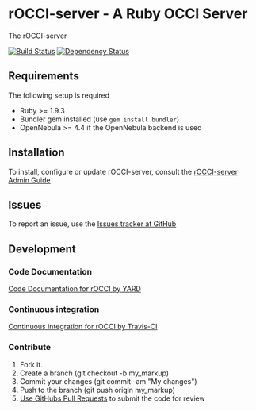 rOCCI-server - A Ruby OCCI Server
=============================

The rOCCI-server 

[![Build Status](https://secure.travis-ci.org/gwdg/rOCCI-server.png)](http://travis-ci.org/gwdg/rOCCI-server) [![Dependency Status](https://gemnasium.com/gwdg/rOCCI-server.png)](https://gemnasium.com/gwdg/rOCCI-server)

Requirements
------------

The following setup is required
* Ruby >= 1.9.3
* Bundler gem installed (use ```gem install bundler```)
* OpenNebula >= 4.4 if the OpenNebula backend is used


Installation
------------

To install, configure or update rOCCI-server, consult the [rOCCI-server Admin Guide](https://github.com/EGI-FCTF/rOCCI-server/wiki/rOCCI-Server-Admin-Guide)

Issues
------------

To report an issue, use the [Issues tracker at GitHub](https://github.com/EGI-FCTF/rOCCI-server/issues)

Development
-----------

### Code Documentation

[Code Documentation for rOCCI by YARD](http://rubydoc.info/github/gwdg/rOCCI-server/)

### Continuous integration

[Continuous integration for rOCCI by Travis-CI](http://travis-ci.org/gwdg/rOCCI-server/)

### Contribute

1. Fork it.
2. Create a branch (git checkout -b my_markup)
3. Commit your changes (git commit -am "My changes")
4. Push to the branch (git push origin my_markup)
5. [Use GitHubs Pull Requests](https://help.github.com/articles/using-pull-requests/) to submit the code for review